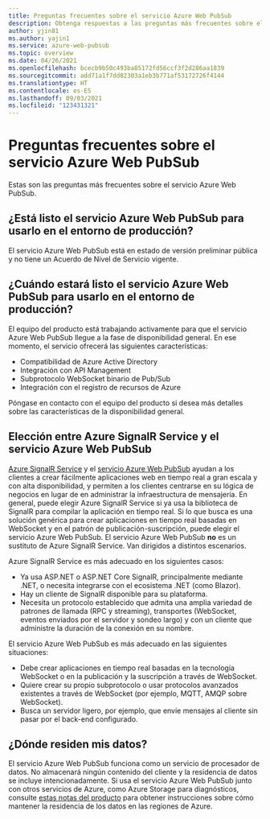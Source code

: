 ```yaml
---
title: Preguntas frecuentes sobre el servicio Azure Web PubSub
description: Obtenga respuestas a las preguntas más frecuentes sobre el servicio Azure Web PubSub.
author: yjin81
ms.author: yajin1
ms.service: azure-web-pubsub
ms.topic: overview
ms.date: 04/26/2021
ms.openlocfilehash: bcecb9b50c493ba85172fd56ccf3f2d286aa1839
ms.sourcegitcommit: add71a1f7dd82303a1eb3b771af53172726f4144
ms.translationtype: HT
ms.contentlocale: es-ES
ms.lasthandoff: 09/03/2021
ms.locfileid: "123431321"
---
```

# <a name="azure-web-pubsub-service-faq"></a>Preguntas frecuentes sobre el servicio Azure Web PubSub

Estas son las preguntas más frecuentes sobre el servicio Azure Web PubSub. 

## <a name="is-azure-web-pubsub-service-ready-for-production-use"></a>¿Está listo el servicio Azure Web PubSub para usarlo en el entorno de producción?

El servicio Azure Web PubSub está en estado de versión preliminar pública y no tiene un Acuerdo de Nivel de Servicio vigente. 

## <a name="when-will-azure-web-pubsub-service-be-ready-for-production-use"></a>¿Cuándo estará listo el servicio Azure Web PubSub para usarlo en el entorno de producción?

El equipo del producto está trabajando activamente para que el servicio Azure Web PubSub llegue a la fase de disponibilidad general. En ese momento, el servicio ofrecerá las siguientes características:
- Compatibilidad de Azure Active Directory
- Integración con API Management
- Subprotocolo WebSocket binario de Pub/Sub
- Integración con el registro de recursos de Azure

Póngase en contacto con el equipo del producto si desea más detalles sobre las características de la disponibilidad general.

## <a name="how-do-i-choose-between-azure-signalr-service-and-azure-web-pubsub-service"></a>Elección entre Azure SignalR Service y el servicio Azure Web PubSub

[Azure SignalR Service](https://azure.microsoft.com/services/signalr-service) y el [servicio Azure Web PubSub](https://azure.microsoft.com/services/web-pubsub) ayudan a los clientes a crear fácilmente aplicaciones web en tiempo real a gran escala y con alta disponibilidad, y permiten a los clientes centrarse en su lógica de negocios en lugar de en administrar la infraestructura de mensajería. En general, puede elegir Azure SignalR Service si ya usa la biblioteca de SignalR para compilar la aplicación en tiempo real. Si lo que busca es una solución genérica para crear aplicaciones en tiempo real basadas en WebSocket y en el patrón de publicación-suscripción, puede elegir el servicio Azure Web PubSub. El servicio Azure Web PubSub **no** es un sustituto de Azure SignalR Service. Van dirigidos a distintos escenarios.

Azure SignalR Service es más adecuado en los siguientes casos:  

- Ya usa ASP.NET o ASP.NET Core SignalR, principalmente mediante .NET, o necesita integrarse con el ecosistema .NET (como Blazor).
- Hay un cliente de SignalR disponible para su plataforma. 
- Necesita un protocolo establecido que admita una amplia variedad de patrones de llamada (RPC y streaming), transportes (WebSocket, eventos enviados por el servidor y sondeo largo) y con un cliente que administre la duración de la conexión en su nombre. 

El servicio Azure Web PubSub es más adecuado en las siguientes situaciones:  

- Debe crear aplicaciones en tiempo real basadas en la tecnología WebSocket o en la publicación y la suscripción a través de WebSocket.
- Quiere crear su propio subprotocolo o usar protocolos avanzados existentes a través de WebSocket (por ejemplo, MQTT, AMQP sobre WebSocket). 
- Busca un servidor ligero, por ejemplo, que envíe mensajes al cliente sin pasar por el back-end configurado.  

##  <a name="where-does-my-data-reside"></a>¿Dónde residen mis datos?

El servicio Azure Web PubSub funciona como un servicio de procesador de datos. No almacenará ningún contenido del cliente y la residencia de datos se incluye intencionadamente. Si usa el servicio Azure Web PubSub junto con otros servicios de Azure, como Azure Storage para diagnósticos, consulte [estas notas del producto](https://azure.microsoft.com/resources/achieving-compliant-data-residency-and-security-with-azure/) para obtener instrucciones sobre cómo mantener la residencia de los datos en las regiones de Azure.
